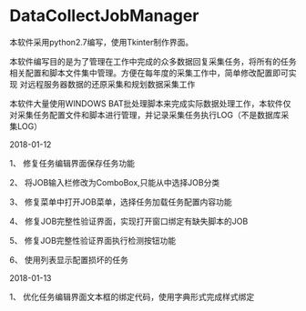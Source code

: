 
# DataCollectJobManager
本软件采用python2.7编写，使用Tkinter制作界面。

本软件编写目的是为了管理在工作中完成的众多数据回复采集任务，将所有的任务相关配置和脚本文件集中管理。方便在每年度的采集工作中，简单修改配置即可实现
对远程服务器数据的还原采集和规划数据采集工作

本软件大量使用WINDOWS BAT批处理脚本来完成实际数据处理工作，本软件仅对采集任务配置文件和脚本进行管理，并记录采集任务执行LOG（不是数据库采集LOG）

2018-01-12

1、 修复任务编辑界面保存任务功能

2、 将JOB输入栏修改为ComboBox,只能从中选择JOB分类

3、 修复菜单中打开JOB菜单，选择任务加载任务配置内容功能

4、 修复JOB完整性验证界面，实现打开窗口绑定有缺失脚本的JOB

5、 修复JOB完整性验证界面执行检测按钮功能

6、 使用列表显示配置损坏的任务

2018-01-13

1、 优化任务编辑界面文本框的绑定代码，使用字典形式完成样式绑定